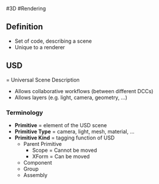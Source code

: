 #3D #Rendering
## Definition
- Set of code, describing a scene
- Unique to a renderer
## USD
= Universal Scene Description
- Allows collaborative workflows (between different DCCs)
- Allows layers (e.g. light, camera, geometry, ...)
### Terminology
- **Primitive** = element of the USD scene
- **Primitive Type** = camera, light, mesh, material, ...
- **Primitive Kind** = tagging function of USD
	-  Parent Primitive
		- Scope = Cannot be moved
		- XForm = Can be moved
	- Component
	- Group
	- Assembly